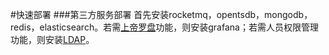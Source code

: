 #快速部署
###第三方服务部署
首先安装rocketmq，opentsdb，mongodb，redis，elasticsearch。若需[上帝罗盘](/thirdparty/grafana.md)功能，则安装grafana；若需人员权限管理功能，则安装[LDAP](/thirdparty/ldap.md)。
###
